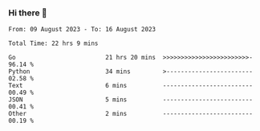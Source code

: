 ### Hi there 👋

<!--
**zhumeme/zhumeme** is a ✨ _special_ ✨ repository because its `README.md` (this file) appears on your GitHub profile.

Here are some ideas to get you started:

- 🔭 I’m currently working on ...
- 🌱 I’m currently learning ...
- 👯 I’m looking to collaborate on ...
- 🤔 I’m looking for help with ...
- 💬 Ask me about ...
- 📫 How to reach me: ...
- 😄 Pronouns: ...
- ⚡ Fun fact: ...
-->

<!--START_SECTION:waka-->

```all_time
From: 09 August 2023 - To: 16 August 2023

Total Time: 22 hrs 9 mins

Go                         21 hrs 20 mins  >>>>>>>>>>>>>>>>>>>>>>>>-   96.14 %
Python                     34 mins         >------------------------   02.58 %
Text                       6 mins          -------------------------   00.49 %
JSON                       5 mins          -------------------------   00.41 %
Other                      2 mins          -------------------------   00.19 %
```

<!--END_SECTION:waka-->
